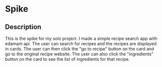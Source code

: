 # Spike


## Description
This is the spike for my solo project.  I made a simple recipe search app with edamam api.  The user can search for recipes and the recipes are displayed in cards.  The user can then click the "go to recipe" button on the card and go to the original recipe website.  The user can also click the "ingredients" button on the card to see the list of ingredients for that recipe.

